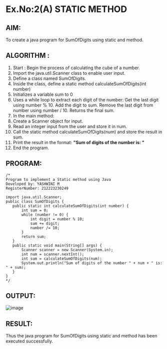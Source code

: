 # Ex.No:2(A)  STATIC METHOD

## AIM:
To create a java program for SumOfDigits using static and method.

## ALGORITHM :
1.  Start : Begin the process of calculating the cube of a number.
2.	Import the java.util.Scanner class to enable user input.
3.	Define a class named SumOfDigits.
4.	Inside the class, define a static method calculateSumOfDigits(int number)
5.	Initializes a variable sum to 0
6.	Uses a while loop to extract each digit of the number:
   Get the last digit using number % 10.
  	Add the digit to sum.
   Remove the last digit from number using number / 10.
   Returns the final sum.
7.	In the main method:
8.	Create a Scanner object for input.
9.	Read an integer input from the user and store it in num.
10.	Call the static method calculateSumOfDigits(num) and store the result in sum.
11.	Print the result in the format:
           **"Sum of digits of the number <num> is: <sum>"**
12.	End the program.

## PROGRAM:
 ```
/*
Program to implement a Static method using Java
Developed by: YASHWINI M
RegisterNumber: 212223230249

import java.util.Scanner;
public class SumOfDigits {
    public static int calculateSumOfDigits(int number) {
        int sum = 0;
        while (number != 0) {
            int digit = number % 10;
            sum += digit;
            number /= 10;
        }
        return sum;
    }
    public static void main(String[] args) {
        Scanner scanner = new Scanner(System.in);
        int num = scanner.nextInt();
        int sum = calculateSumOfDigits(num);
        System.out.println("Sum of digits of the number " + num + " is: " + sum);
    }
}
*/
```

## OUTPUT:
![image](https://github.com/user-attachments/assets/8925b0d4-9d2e-4a3a-8538-43562cac4748)

## RESULT:
Thus the java program for SumOfDigits using static and method has been executed successfully.
